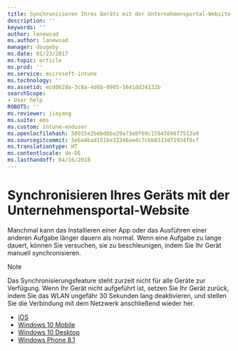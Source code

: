 ```yaml
---
title: Synchronisieren Ihres Geräts mit der Unternehmensportal-Website | Microsoft-Dokumentation
description: ''
keywords: ''
author: lenewsad
ms.author: lanewsad
manager: dougeby
ms.date: 01/23/2017
ms.topic: article
ms.prod: ''
ms.service: microsoft-intune
ms.technology: ''
ms.assetid: ecd0628a-3c8a-4d6b-8985-1641dd24132b
searchScope:
- User help
ROBOTS: ''
ms.reviewer: jieyang
ms.suite: ems
ms.custom: intune-enduser
ms.openlocfilehash: 50915e2bebdbba29a73e8f69c1594f696f7513a9
ms.sourcegitcommit: 5eba4bad151be32346aedc7cbb0333d71934f8cf
ms.translationtype: HT
ms.contentlocale: de-DE
ms.lasthandoff: 04/16/2018
---
```

# <a name="sync-your-device-with-the-company-portal-website"></a>Synchronisieren Ihres Geräts mit der Unternehmensportal-Website

Manchmal kann das Installieren einer App oder das Ausführen einer anderen Aufgabe länger dauern als normal. Wenn eine Aufgabe zu lange dauert, können Sie versuchen, sie zu beschleunigen, indem Sie Ihr Gerät manuell synchronisieren.

> [!Note]
> Das Synchronisierungsfeature steht zurzeit nicht für alle Geräte zur Verfügung. Wenn Ihr Gerät nicht aufgeführt ist, setzen Sie Ihr Gerät zurück, indem Sie das WLAN ungefähr 30 Sekunden lang deaktivieren, und stellen Sie die Verbindung mit dem Netzwerk anschließend wieder her.

* [iOS](sync-your-device-manually-ios.md)
* [Windows 10 Mobile](sync-your-device-manually-windows.md#windows-10-mobile)
* [Windows 10 Desktop](sync-your-device-manually-windows.md#windows-10-desktop)
* [Windows Phone 8.1](sync-your-device-manually-windows.md#windows-phone-81)
